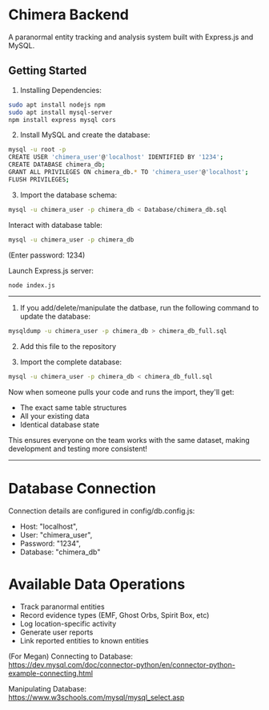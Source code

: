 # Chimera Backend

A paranormal entity tracking and analysis system built with Express.js and MySQL.


## Getting Started

1. Installing Dependencies:

```bash
sudo apt install nodejs npm
sudo apt install mysql-server
npm install express mysql cors
```

2. Install MySQL and create the database:
```bash
mysql -u root -p
CREATE USER 'chimera_user'@'localhost' IDENTIFIED BY '1234';
CREATE DATABASE chimera_db;
GRANT ALL PRIVILEGES ON chimera_db.* TO 'chimera_user'@'localhost';
FLUSH PRIVILEGES;
```

3. Import the database schema:
```bash
mysql -u chimera_user -p chimera_db < Database/chimera_db.sql
```

Interact with database table:
```bash
mysql -u chimera_user -p chimera_db
```
(Enter password: 1234)

Launch Express.js server:
```bash
node index.js
```

-------------------------------------------------------------------------------

1. If you add/delete/manipulate the datbase, run the following command to update the database:
```bash
mysqldump -u chimera_user -p chimera_db > chimera_db_full.sql
```
2. Add this file to the repository

3. Import the complete database:
```bash
mysql -u chimera_user -p chimera_db < chimera_db_full.sql
```

Now when someone pulls your code and runs the import, they'll get:
- The exact same table structures
- All your existing data
- Identical database state

This ensures everyone on the team works with the same dataset, making development and testing more consistent!

-------------------------------------------------------------------------------

# Database Connection
Connection details are configured in config/db.config.js:

- Host: "localhost",
- User: "chimera_user",
- Password: "1234",
- Database: "chimera_db"

# Available Data Operations

- Track paranormal entities
- Record evidence types (EMF, Ghost Orbs, Spirit Box, etc)
- Log location-specific activity
- Generate user reports
- Link reported entities to known entities



(For Megan)
Connecting to Database: https://dev.mysql.com/doc/connector-python/en/connector-python-example-connecting.html

Manipulating Database: https://www.w3schools.com/mysql/mysql_select.asp 

